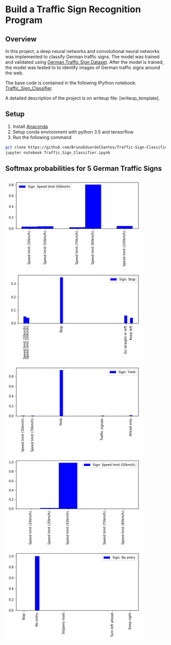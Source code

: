 # Build a Traffic Sign Recognition Program #

## Overview  ##
In this project, a deep neural networks and convolutional neural networks was implemented to classify German traffic signs. The model was trained and validated using  [German Traffic Sign Dataset](http://benchmark.ini.rub.de/?section=gtsrb&subsection=dataset). After the model is trained, the model was tested to to identify images of German traffic signs around the web.

The base code is contained in the following IPython notebook: [Traffic_Sign_Classifier](https://github.com/BrunoEduardoCSantos/Traffic-Sign-Classifier/blob/master/Traffic_Sign_Classifier.ipynb).

A detailed description of the project is on writeup file: [writeup_template]. 


## Setup ##

1. Install [Anaconda](https://anaconda.org/anaconda/continuum-docs)
2. Setup conda environment with python 3.5 and tensorflow
3. Run the following command
```sh
git clone https://github.com/BrunoEduardoCSantos/Traffic-Sign-Classifier
jupyter notebook Traffic_Sign_Classifier.ipynb
```

## Softmax probabilities for 5 German Traffic Signs ##
![sign_1](https://github.com/BrunoEduardoCSantos/Traffic-Sign-Classifier/blob/master/WriteUpImages/Hist0.png) ![sign_2](https://github.com/BrunoEduardoCSantos/Traffic-Sign-Classifier/blob/master/WriteUpImages/Hist1.png) ![sign_3](https://github.com/BrunoEduardoCSantos/Traffic-Sign-Classifier/blob/master/WriteUpImages/Hist2.png)
![sign_4](https://github.com/BrunoEduardoCSantos/Traffic-Sign-Classifier/blob/master/WriteUpImages/Hist3.png) ![sign_5](https://github.com/BrunoEduardoCSantos/Traffic-Sign-Classifier/blob/master/WriteUpImages/Hist4.png)
